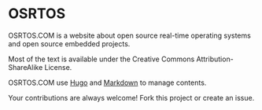 OSRTOS
============

OSRTOS.COM is a website about open source real-time operating systems and open source embedded projects.

Most of the text is available under the Creative Commons Attribution-ShareAlike License.

OSRTOS.COM use [Hugo](https://gohugo.io/) and [Markdown](https://github.com/adam-p/markdown-here/wiki/Markdown-Cheatsheet) to manage contents.

Your contributions are always welcome! Fork this project or create an issue.